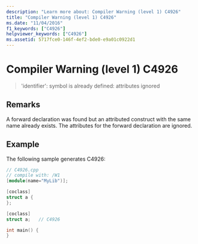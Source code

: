 ```yaml
---
description: "Learn more about: Compiler Warning (level 1) C4926"
title: "Compiler Warning (level 1) C4926"
ms.date: "11/04/2016"
f1_keywords: ["C4926"]
helpviewer_keywords: ["C4926"]
ms.assetid: 5717fce0-146f-4ef2-bde0-e9a01c0922d1
---
```

# Compiler Warning (level 1) C4926

> 'identifier': symbol is already defined: attributes ignored

## Remarks

A forward declaration was found but an attributed construct with the same name already exists. The attributes for the forward declaration are ignored.

## Example

The following sample generates C4926:

```cpp
// C4926.cpp
// compile with: /W1
[module(name="MyLib")];

[coclass]
struct a {
};

[coclass]
struct a;   // C4926

int main() {
}
```
